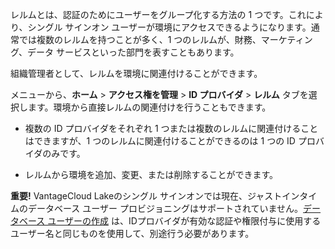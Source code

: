 レルムとは、認証のためにユーザーをグループ化する方法の 1 つです。これにより、シングル サインオン ユーザーが環境にアクセスできるようになります。通常では複数のレルムを持つことが多く、1 つのレルムが、財務、マーケティング、データ サービスといった部門を表すこともあります。

組織管理者として、レルムを環境に関連付けることができます。

メニューから、**ホーム** \> **アクセス権を管理** \> **ID プロバイダ** \> **レルム** タブを選択します。環境から直接レルムの関連付けを行うこともできます。

-   複数の ID プロバイダをそれぞれ 1 つまたは複数のレルムに関連付けることはできますが、1 つのレルムに関連付けることができるのは 1 つの ID プロバイダのみです。

-   レルムから環境を追加、変更、または削除することができます。

**重要!** VantageCloud Lakeのシングル サインオンでは現在、ジャストインタイムのデータベース ユーザー プロビジョニングはサポートされていません。[データベース ユーザーの作成](wxe1659392685092.md) は、IDプロバイダが有効な認証や権限付与に使用するユーザー名と同じものを使用して、別途行う必要があります。

